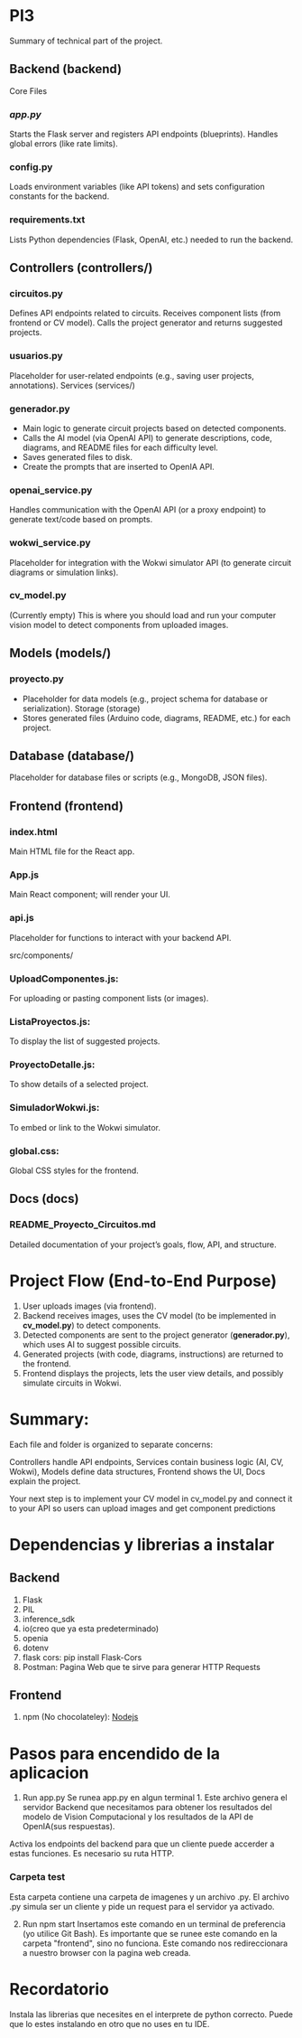 # PI3

Summary of technical part of the project. 
## Backend (backend)
Core Files
### *app.py*
Starts the Flask server and registers API endpoints (blueprints). Handles global errors (like rate limits).

### config.py
Loads environment variables (like API tokens) and sets configuration constants for the backend.

### requirements.txt
Lists Python dependencies (Flask, OpenAI, etc.) needed to run the backend.

## Controllers (controllers/)

### circuitos.py
Defines API endpoints related to circuits.
Receives component lists (from frontend or CV model).
Calls the project generator and returns suggested projects.

### usuarios.py
Placeholder for user-related endpoints (e.g., saving user projects, annotations).
Services (services/)

### generador.py
- Main logic to generate circuit projects based on detected components.
- Calls the AI model (via OpenAI API) to generate descriptions, code, diagrams, and README files for each difficulty level.
- Saves generated files to disk.
- Create the prompts that are inserted to OpenIA API. 

### openai_service.py
Handles communication with the OpenAI API (or a proxy endpoint) to generate text/code based on prompts.

### wokwi_service.py
Placeholder for integration with the Wokwi simulator API (to generate circuit diagrams or simulation links).

### cv_model.py
(Currently empty)
This is where you should load and run your computer vision model to detect components from uploaded images.

## Models (models/)

### proyecto.py
- Placeholder for data models (e.g., project schema for database or serialization).
Storage (storage)
- Stores generated files (Arduino code, diagrams, README, etc.) for each project.

## Database (database/)
Placeholder for database files or scripts (e.g., MongoDB, JSON files).

## Frontend (frontend)
### index.html
Main HTML file for the React app.

### App.js
Main React component; will render your UI.

### api.js
Placeholder for functions to interact with your backend API.

src/components/

### UploadComponentes.js: 
For uploading or pasting component lists (or images).
### ListaProyectos.js: 
To display the list of suggested projects.
### ProyectoDetalle.js: 
To show details of a selected project.
### SimuladorWokwi.js: 
To embed or link to the Wokwi simulator.

### global.css: 
Global CSS styles for the frontend.

## Docs (docs)
### README_Proyecto_Circuitos.md
Detailed documentation of your project’s goals, flow, API, and structure.

# Project Flow (End-to-End Purpose)
1. User uploads images (via frontend).
2. Backend receives images, uses the CV model (to be implemented in **cv_model.py**) to detect components.
3. Detected components are sent to the project generator (**generador.py**), which uses AI to suggest possible circuits.
4. Generated projects (with code, diagrams, instructions) are returned to the frontend.
5. Frontend displays the projects, lets the user view details, and possibly simulate circuits in Wokwi.

# Summary:
Each file and folder is organized to separate concerns:

Controllers handle API endpoints,
Services contain business logic (AI, CV, Wokwi),
Models define data structures,
Frontend shows the UI,
Docs explain the project.


Your next step is to implement your CV model in cv_model.py and connect it to your API so users can upload images and get component predictions

# Dependencias y librerias a instalar
## Backend
1. Flask
2. PIL
3. inference_sdk
4. io(creo que ya esta predeterminado)
5. openia
6. dotenv
7. flask cors: pip install Flask-Cors
8. Postman: Pagina Web que te sirve para generar HTTP Requests

## Frontend 
1. npm (No chocolateley): [Nodejs](https://nodejs.org/es) 


# Pasos para encendido de la aplicacion 
1. Run app.py
Se runea app.py en algun terminal 1. Este archivo genera el servidor Backend que necesitamos para obtener los resultados del modelo de Vision Computacional y los resultados de la API de OpenIA(sus respuestas). 

Activa los endpoints del backend para que un cliente puede accerder a estas funciones. Es necesario su ruta HTTP. 

### Carpeta test 
Esta carpeta contiene una carpeta de imagenes y un archivo .py. El archivo .py simula ser un cliente y pide un request para el servidor ya activado. 

2. Run npm start
Insertamos este comando en un terminal de preferencia (yo utilice Git Bash). Es importante que se runee este comando en la carpeta "frontend", sino no funciona. Este comando nos redireccionara a nuestro browser con la pagina web creada.   

# Recordatorio
Instala las librerias que necesites en el interprete de python correcto. Puede que lo estes instalando en otro que no uses en tu IDE.